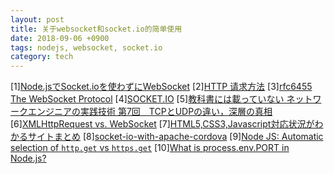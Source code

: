 ```yaml
---
layout: post
title: 关于websocket和socket.io的简单使用
date: 2018-09-06 +0900
tags: nodejs, websocket, socket.io
category: tech
---
```



[1][Node.jsでSocket.ioを使わずにWebSocket](https://qiita.com/n0bisuke/items/cb6216dbb9c3c13a10a8)
[2][HTTP 请求方法](https://developer.mozilla.org/zh-CN/docs/Web/HTTP/Methods)
[3][rfc6455 The WebSocket Protocol](https://tools.ietf.org/html/rfc6455)
[4][SOCKET.IO](https://socket.io)
[5][教科書には載っていない ネットワークエンジニアの実践技術 第7回　TCPとUDPの違い，深層の真相](http://gihyo.jp/admin/serial/01/net_prac_tech/0007)
[6][XMLHttpRequest vs. WebSocket](https://www.scriptol.com/ajax/xhr.php)
[7][HTML5,CSS3,Javascript対応状況がわかるサイトまとめ](https://qiita.com/svjunic/items/0087a5d187838d136840)
[8][socket-io-with-apache-cordova](https://socket.io/socket-io-with-apache-cordova/)
[9][Node JS: Automatic selection of `http.get` vs `https.get`](https://stackoverflow.com/questions/15317902/node-js-automatic-selection-of-http-get-vs-https-get)
[10][What is process.env.PORT in Node.js?](https://stackoverflow.com/questions/18864677/what-is-process-env-port-in-node-js)